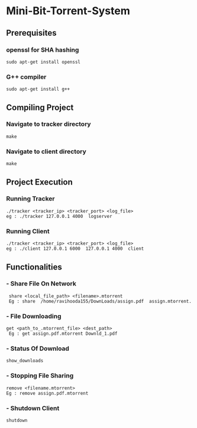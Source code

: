 # Mini-Bit-Torrent-System
## Prerequisites
### openssl for SHA hashing
```
sudo apt-get install openssl
```

### G++ compiler
```
sudo apt-get install g++
```

## Compiling Project
### Navigate to tracker directory
```
make
```

### Navigate to client directory
```
make
```

## Project Execution
### Running Tracker
```
./tracker <tracker_ip> <tracker_port> <log_file>
eg : ./tracker 127.0.0.1 4000  logserver
```

### Running Client
```
./tracker <tracker_ip> <tracker_port> <log_file>
eg : ./client 127.0.0.1 6000  127.0.0.1 4000  client
```

## Functionalities
### - Share File On Network
```
 share <local_file_path> <filename>.mtorrent
 Eg : share  /home/ravihooda155/DownLoads/assign.pdf  assign.mtorrent.
 ```
 
### - File Downloading
```
get <path_to_.mtorrent_file> <dest_path>
 Eg : get assign.pdf.mtorrent Downld_1.pdf
```

### - Status Of Download
```
show_downloads
```

### - Stopping File Sharing
```
remove <filename.mtorrent>
Eg : remove assign.pdf.mtorrent
```

### - Shutdown Client
```
shutdown
```
